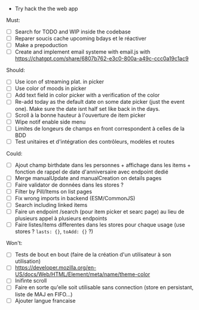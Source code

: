 - Try hack the the web app

Must:
- [ ] Search for TODO and WIP inside the codebase
- [ ] Reparer soucis cache upcoming bdays et le réactiver
- [ ] Make a prepoduction
- [ ] Create and implement email systeme with email.js with https://chatgpt.com/share/6807b762-e3c0-800a-a49c-ccc0a19c1ac9

Should:
- [ ] Use icon of streaming plat. in picker
- [ ] Use color of moods in picker
- [ ] Add text field in color picker with a verification of the color
- [ ] Re-add today as the default date on some date picker (just the event one). Make sure the date isnt half set like back in the days.
- [ ] Scroll à la bonne hauteur à l'ouverture de item picker
- [ ] Wipe notif enable side menu
- [ ] Limites de longeurs de champs en front correspondent à celles de la BDD
- [ ] Test unitaires et d'intégration des contrôleurs, modèles et routes

Could:
- [ ] Ajout champ birthdate dans les personnes + affichage dans les items + fonction de rappel de date d'anniversaire avec endpoint dedié
- [ ] Merge manualUpdate and manualCreation on details pages
- [ ] Faire validator de données dans les stores ?
- [ ] Filter by Pill/Items on list pages
- [ ] Fix wrong imports in backend (ESM/CommonJS)
- [ ] Search including linked items
- [ ] Faire un endpoint /search (pour item picker et searc page) au lieu de plusieurs appel à plusieurs endpoints
- [ ] Faire listes/items differentes dans les stores pour chaque usage (use stores ? `lasts: {}`, `toAdd: {}` ?)

Won't:
- [ ] Tests de bout en bout (faire de la création d'un utilisateur à son utilisation)
- [ ] https://developer.mozilla.org/en-US/docs/Web/HTML/Element/meta/name/theme-color
- [ ] Inifinte scroll
- [ ] Faire en sorte qu'elle soit utilisable sans connection (store en persistant, liste de MAJ en FIFO...)
- [ ] Ajouter langue francaise
